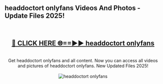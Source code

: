 <h2>headdoctort onlyfans Videos And Photos - Update Files 2025!</h2>
<br>
<div align="center">
<h2><a href="https://linkcuts.com/hfmhzwbr" rel="nofollow">🔴 CLICK HERE 🌐==►► headdoctort onlyfans</a></h2>
<br>
Get headdoctort onlyfans and all content. Now you can access all videos and pictures of headdoctort onlyfans. New Updated Files 2025!
<br>
<br>
<a href="https://linkcuts.com/hfmhzwbr" rel="nofollow" data-target="animated-image.originalLink"><img src="https://i.ibb.co.com/WyWwxjT/player-gif2.gif" alt="headdoctort onlyfans" style="max-width: 100%; display: inline-block;" data-target="animated-image.originalImage"></a>
</div>
<br>